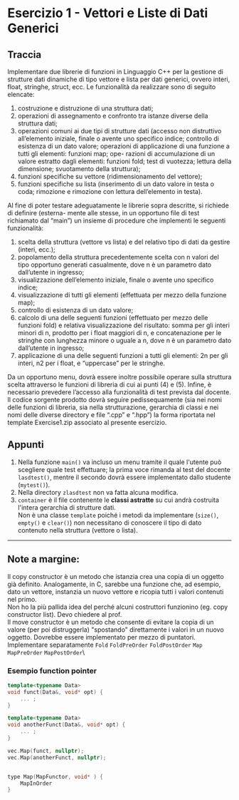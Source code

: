 # Esercizio 1 - Vettori e Liste di Dati Generici
## Traccia
Implementare due librerie di funzioni in Linguaggio C++ per la gestione di strutture dati
dinamiche di tipo vettore e lista per dati generici, ovvero interi, float, stringhe, struct, ecc.
Le funzionalità da realizzare sono di seguito elencate:

1. costruzione e distruzione di una struttura dati;
2. operazioni di assegnamento e confronto tra istanze diverse della struttura dati;
3. operazioni comuni ai due tipi di strutture dati (accesso non distruttivo all’elemento
iniziale, finale o avente uno specifico indice; controllo di esistenza di un dato valore;
operazioni di applicazione di una funzione a tutti gli elementi: funzioni map; ope-
razioni di accumulazione di un valore estratto dagli elementi: funzioni fold; test di
vuotezza; lettura della dimensione; svuotamento della struttura);
4. funzioni specifiche su vettore (ridimensionamento del vettore);
5. funzioni specifiche su lista (inserimento di un dato valore in testa o coda; rimozione e
rimozione con lettura dell’elemento in testa).

Al fine di poter testare adeguatamente le librerie sopra descritte, si richiede di definire (esterna-
mente alle stesse, in un opportuno file di test richiamato dal “main”) un insieme di procedure
che implementi le seguenti funzionalità:

1. scelta della struttura (vettore vs lista) e del relativo tipo di dati da gestire (interi, ecc.);
2. popolamento della struttura precedentemente scelta con n valori del tipo opportuno
generati casualmente, dove n è un parametro dato dall’utente in ingresso;
3. visualizzazione dell’elemento iniziale, finale o avente uno specifico indice;
4. visualizzazione di tutti gli elementi (effettuata per mezzo della funzione map);
5. controllo di esistenza di un dato valore;
6. calcolo di una delle seguenti funzioni (effettuato per mezzo delle funzioni fold) e
relativa visualizzazione del risultato: somma per gli interi minori di n, prodotto per i
float maggiori di n, e concatenazione per le stringhe con lunghezza minore o uguale a n,
dove n è un parametro dato dall’utente in ingresso;
7. applicazione di una delle seguenti funzioni a tutti gli elementi: 2n per gli interi, n2
per i float, e “uppercase” per le stringhe.

Da un opportuno menu, dovrà essere inoltre possibile operare sulla struttura scelta attraverso
le funzioni di libreria di cui ai punti (4) e (5). Infine, è necessario prevedere l’accesso alla
funzionalità di test prevista dal docente.
Il codice sorgente prodotto dovrà seguire pedissequamente (sia nei nomi delle funzioni di libreria,
sia nella strutturazione, gerarchia di classi e nei nomi delle diverse directory e file “.cpp” e
“.hpp”) la forma riportata nel template Exercise1.zip associato al presente esercizio.
## Appunti
1. Nella funzione `main()` va incluso un menu tramite il quale l'utente può scegliere quale test effettuare; la prima voce rimanda al test del docente `lasdtest()`, mentre il secondo dovrà essere implementato dallo studente (`mytest()`).
2. Nella directory `zlasdtest` non va fatta alcuna modifica.
3. `container` è il file contenente le **classi astratte** su cui andrà costruita l'intera gerarchia di strutture dati.\
Non è una classe `template` poiché i metodi da implementare (`size()`, `empty()` e `clear()`) non necessitano di conoscere il tipo di dato contenuto nella struttura (vettore o lista).
***
## Note a margine:
Il copy constructor è un metodo che istanzia crea una copia di un oggetto già definito. Analogamente, in C, sarebbe una funzione che, ad esempio, dato un vettore, instanzia un nuovo vettore e ricopia tutti i valori contenuti nel primo.\
Non ho la più pallida idea del perché alcuni costruttori funzionino (eg. copy constructor list). Devo chiedere al prof.\
Il move constructor è un metodo che consente di evitare la copia di un valore (per poi distruggerla) "spostando" direttamente i valori in un nuovo oggetto. Dovrebbe essere implementato per mezzo di puntatori.\
Implementare separatamente `Fold` `FoldPreOrder` `FoldPostOrder` `Map` `MapPreOrder` `MapPostOrder`\
### Esempio function pointer
```cpp
template<typename Data>
void funct(Data&, void* opt) {
    ... ;
}

template<typename Data>
void anotherFunct(Data&, void* opt) {
    ... ;
}

vec.Map(funct, nullptr);
vec.Map(anotherFunct, nullptr);


type Map(MapFunctor, void* ) {
    MapInOrder
}
```